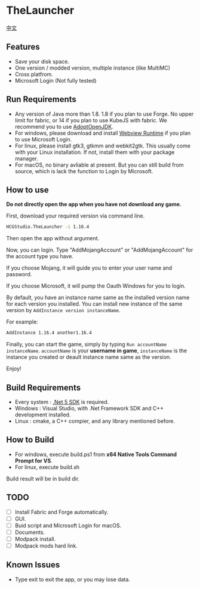 # TheLauncher

[中文](README-zh.md)

## Features 

- Save your disk space.
- One version / modded version, multiple instance (like MultiMC)
- Cross platfrom.
- Microsoft Login (Not fully tested)

## Run Requirements
- Any version of Java more than 1.8. 1.8 if you plan to use Forge. No upper limit for fabric, or 14 if you plan to use KubeJS with fabric. We recommend you to use [AdoptOpenJDK](https://adoptopenjdk.net/).
- For windows, please download and install [Webview Runtime](https://go.microsoft.com/fwlink/p/?LinkId=2124703) if you plan to use Microsoft Login.
- For linux, please install gtk3, gtkmm and webkit2gtk. This usually come with your Linux installation. If not, install them with your package manager.
- For macOS, no binary avliable at present. But you can still build from source, which is lack the function to Login by Microsoft.

## How to use

**Do not directly open the app when you have not download any game.**

First, download your required version via command line.

``` bash
HCGStudio.TheLauncher -i 1.16.4
```

Then open the app without argument.

Now, you can login. Type "AddMojangAccount" or "AddMojangAccount" for the account type you have.

If you choose Mojang, it will guide you to enter your user name and password.

If you choose Microsoft, it will pump the Oauth Windows for you to login.

By default, you have an instance name same as the installed version name for each version you installed. You can install new instance of the same version by `AddInstance version instanceName`.

For example:
``` bash
AddInstance 1.16.4 another1.16.4
```

Finally, you can start the game, simply by typing `Run accountName instanceName`. `accountName` is your **username in game**, `instanceName` is the instance you created or deault instance name same as the version.

Enjoy!

## Build Requirements
- Every system : [.Net 5 SDK](https://dotnet.microsoft.com/download) is required.
- Windows : Visual Studio, with .Net Framework SDK and C++ development installed.
- Linux : cmake, a C++ compier, and any library mentioned before.

## How to Build
- For windows, execute build.ps1 from **x64 Native Tools Command Prompt for VS**.
- For linux, execute build.sh

Build result will be in build dir.

## TODO

- [ ] Install Fabric and Forge automatically.
- [ ] GUI.
- [ ] Buid script and Microsoft Login for macOS.
- [ ] Documents.
- [ ] Modpack install.
- [ ] Modpack mods hard link.

## Known Issues

- Type exit to exit the app, or you may lose data.